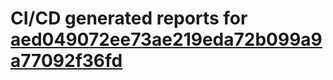 # CI/CD generated reports for [aed049072ee73ae219eda72b099a9a77092f36fd](https://github.com/hydephp/develop/commit/aed049072ee73ae219eda72b099a9a77092f36fd)
